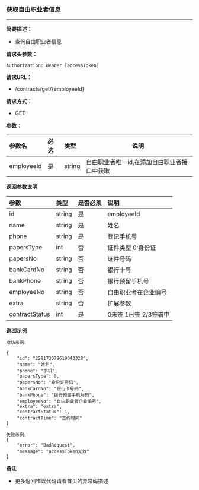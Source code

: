 ### 获取自由职业者信息

---

**简要描述：**

* 查询自由职业者信息

**请求头参数：**

```
Authorization: Bearer [accessToken]
```

**请求URL：**

* /contracts/get/{employeeId}

**请求方式：**

* GET 

**参数：**

| 参数名 | 必选 | 类型 | 说明 |
| :--- | :--- | :--- | --- |
| employeeId | 是 | string | 自由职业者唯一id,在添加自由职业者接口中获取 |

**返回参数说明**

| 参数 | 类型 | 是否必须 | 说明 |
| :--- | :--- | :--- | :--- |
| id | string | 是 | employeeId |
| name | string | 是 | 姓名 |
| phone | string | 是 | 登记手机号 |
| papersType | int | 否 | 证件类型 0:身份证 |
| papersNo | string | 否 | 证件号码 |
| bankCardNo | string | 否 | 银行卡号 |
| bankPhone | string | 否 | 银行预留手机号 |
| employeeNo | string | 否 | 自由职业者在企业编号 |
| extra | string | 否 | 扩展参数 |
| contractStatus | int | 是 | 0未签 1已签 2/3签署中 |

**返回示例**

```
成功示例:

{
    "id": "228173079619043328",
    "name": "姓名",
    "phone": "手机",
    "papersType": 0,
    "papersNo": "身份证号码",
    "bankCardNo": "银行卡号码",
    "bankPhone": "银行预留手机号码",
    "employeeNo": "自由职业者企业编号",
    "extra": "extra",
    "contractStatus": 1,
    "contractTime": "签约时间"
}

失败示例:
{
    "error": "BadRequest",
    "message": "accessToken无效"
}
```

**备注**

* 更多返回错误代码请看首页的异常码描述



